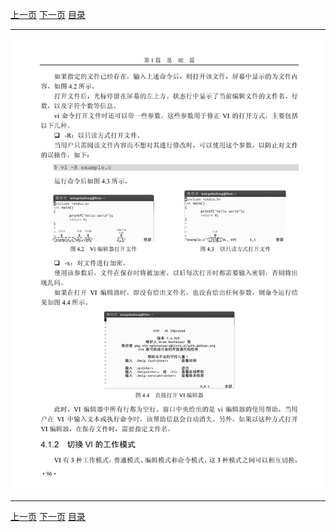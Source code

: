 [上一页](108.md) [下一页](110.md) [目录](../README.md)

***

![109](../images/109.png)

***

[上一页](108.md) [下一页](110.md) [目录](../README.md)
